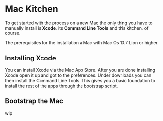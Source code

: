 Mac Kitchen
===========

To get started with the process on a new Mac the only thing you
have to manually install is **Xcode**, its **Command Line Tools** and
this kitchen, of course.

The prerequisites for the installation a Mac with Mac Os 10.7 Lion or
higher.

Installing Xcode
----------------
You can install Xcode via the Mac App Store. After you are
done installing Xcode open it up and got to the preferences. Under
downloads you can then install the Command Line Tools. This gives you a
basic foundation to install the rest of the apps through the bootstrap
script.

Bootstrap the Mac
-----------------
wip

